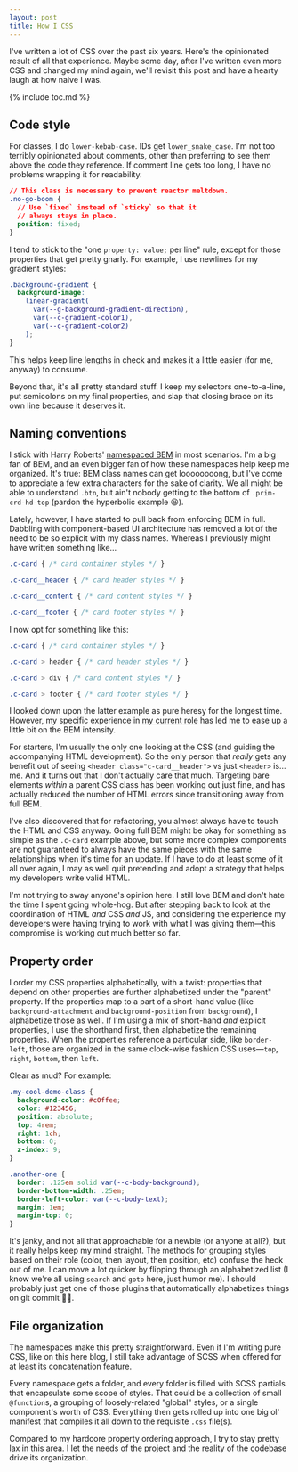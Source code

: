 ```yaml
---
layout: post
title: How I CSS
---
```


I've written a lot of CSS over the past six years. Here's the opinionated result
of all that experience. Maybe some day, after I've written even more CSS and
changed my mind again, we'll revisit this post and have a hearty laugh at how
naive I was.

{% include toc.md %}

## Code style

For classes, I do `lower-kebab-case`. IDs get `lower_snake_case`. I'm not too
terribly opinionated about comments, other than preferring to see them above the
code they reference. If comment line gets too long, I have no problems wrapping
it for readability.

```css
// This class is necessary to prevent reactor meltdown.
.no-go-boom {
  // Use `fixed` instead of `sticky` so that it
  // always stays in place.
  position: fixed;
}
```

I tend to stick to the "one `property: value;` per line" rule, except for those
properties that get pretty gnarly. For example, I use newlines for my gradient
styles:

```css
.background-gradient {
  background-image:
    linear-gradient(
      var(--g-background-gradient-direction),
      var(--c-gradient-color1),
      var(--c-gradient-color2)
    );
}
```

This helps keep line lengths in check and makes it a little easier (for me,
anyway) to consume.

Beyond that, it's all pretty standard stuff. I keep my selectors one-to-a-line,
put semicolons on my final properties, and slap that closing brace on its own
line because it deserves it.

## Naming conventions

I stick with Harry Roberts' [namespaced
BEM](https://csswizardry.com/2015/03/more-transparent-ui-code-with-namespaces/)
in most scenarios. I'm a big fan of BEM, and an even bigger fan of how these
namespaces help keep me organized. It's true: BEM class names can get
loooooooong, but I've come to appreciate a few extra characters for the sake of
clarity. We all might be able to understand `.btn`, but ain't nobody getting to
the bottom of `.prim-crd-hd-top` (pardon the hyperbolic example 😆).

Lately, however, I have started to pull back from enforcing BEM in full.
Dabbling with component-based UI architecture has removed a lot of the need to
be so explicit with my class names. Whereas I previously might have written
something like&hellip;

```css
.c-card { /* card container styles */ }

.c-card__header { /* card header styles */ }

.c-card__content { /* card content styles */ }

.c-card__footer { /* card footer styles */ }
```

I now opt for something like this:

```css
.c-card { /* card container styles */ }

.c-card > header { /* card header styles */ }

.c-card > div { /* card content styles */ }

.c-card > footer { /* card footer styles */ }
```

I looked down upon the latter example as pure heresy for the longest time.
However, my specific experience in [my current role](/what-i-do/) has led me to
ease up a little bit on the BEM intensity.

For starters, I'm usually the only one looking at the CSS (and guiding the
accompanying HTML development). So the only person that _really_ gets any
benefit out of seeing `<header class="c-card__header">` vs just `<header>`
is&hellip;me. And it turns out that I don't actually care that much. Targeting
bare elements _within_ a parent CSS class has been working out just fine, and
has actually reduced the number of HTML errors since transitioning away from
full BEM.

I've also discovered that for refactoring, you almost always have to touch the
HTML and CSS anyway. Going full BEM might be okay for something as simple as the
`.c-card` example above, but some more complex components are not guaranteed to
always have the same pieces with the same relationships when it's time for an
update. If I have to do at least some of it all over again, I may as well quit
pretending and adopt a strategy that helps my developers write valid HTML.

I'm not trying to sway anyone's opinion here. I still love BEM and don't hate
the time I spent going whole-hog. But after stepping back to look at the
coordination of HTML _and_ CSS _and_ JS, and considering the experience my
developers were having trying to work with what I was giving them&mdash;this
compromise is working out much better so far.

## Property order

I order my CSS properties alphabetically, with a twist: properties that depend
on other properties are further alphabetized under the "parent" property. If the
properties map to a part of a short-hand value (like `background-attachment` and
`background-position` from `background`), I alphabetize those as well. If I'm
using a mix of short-hand _and_ explicit properties, I use the shorthand first,
then alphabetize the remaining properties. When the properties reference a
particular side, like `border-left`, those are organized in the same clock-wise
fashion CSS uses&mdash;`top`, `right`, `bottom`, then `left`.

Clear as mud? For example:

```css
.my-cool-demo-class {
  background-color: #c0ffee;
  color: #123456;
  position: absolute;
  top: 4rem;
  right: 1ch;
  bottom: 0;
  z-index: 9;
}

.another-one {
  border: .125em solid var(--c-body-background);
  border-bottom-width: .25em;
  border-left-color: var(--c-body-text);
  margin: 1em;
  margin-top: 0;
}
```

It's janky, and not all that approachable for a newbie (or anyone at all?), but
it really helps keep my mind straight. The methods for grouping styles based on
their role (color, then layout, then position, etc) confuse the heck out of me.
I can move a lot quicker by flipping through an alphabetized list (I know we're
all using `search` and `goto` here, just humor me). I should probably just get
one of those plugins that automatically alphabetizes things on git commit
🤷‍♂️.

## File organization

The namespaces make this pretty straightforward. Even if I'm writing pure CSS,
like on this here blog, I still take advantage of SCSS when offered for at least
its concatenation feature.

Every namespace gets a folder, and every folder is filled with SCSS partials
that encapsulate some scope of styles. That could be a collection of small
`@function`s, a grouping of loosely-related "global" styles, or a single
component's worth of CSS. Everything then gets rolled up into one big ol'
manifest that compiles it all down to the requisite `.css` file(s).

Compared to my hardcore property ordering approach, I try to stay pretty lax in
this area. I let the needs of the project and the reality of the codebase drive
its organization.
